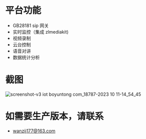 # 平台功能

- GB28181 sip 网关
- 实时监控（集成 zlmediakit)
- 视频录制
- 云台控制
- 语音对讲
- 数据统计分析

# 截图
![screenshot-v3 iot boyuntong com_18787-2023 10 11-14_54_45](https://github.com/jiechengyang/php-gb28181/assets/33148475/00465153-a26b-46fb-88fc-50a68e9728b0)

# 如需要生产版本，请联系
- wanzij177@163.com
 
 
